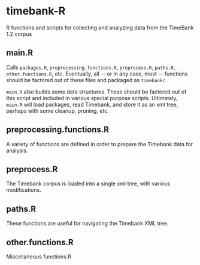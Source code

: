 # timebank-R
R functions and scripts for collecting and analyzing data from the TimeBank 1.2 corpus

## main.R
Calls `packages.R`, `preprocessing.functions.R`, `preprocess.R`, `paths.R`, `other.functions.R`, etc.  Eventually, all -- or in any case, most -- functions should be factored out of these files and packaged as `timebankr`.  

`main.R` also builds some data structures. These should be factored out of this script and included in various special purpose scripts.  Ultimately, `main.R` will load packages, read Timebank, and store it as an xml tree, perhaps with some cleanup, pruning, etc.


## preprocessing.functions.R
A variety of functions are defined in order to prepare the Timebank data for analysis. 

## preprocess.R
The Timebank corpus is loaded into a single xml tree, with various modifications.

## paths.R
These functions are useful for navigating the Timebank XML tree.

## other.functions.R
Miscellaneous functions.R



